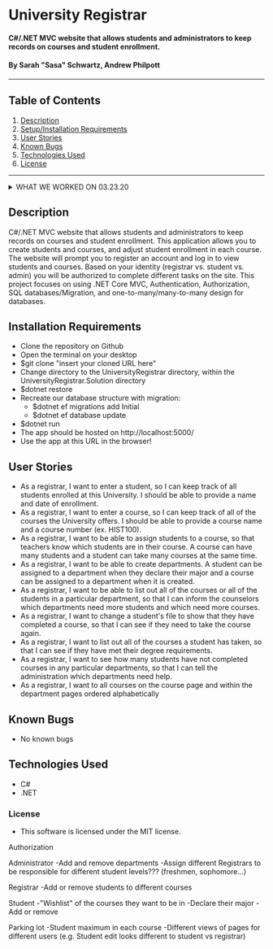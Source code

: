 # University Registrar

#### C#/.NET MVC website that allows students and administrators to keep records on courses and student enrollment.

#### By Sarah "Sasa" Schwartz, Andrew Philpott

---

## Table of Contents

1. [Description](#description)
2. [Setup/Installation Requirements](#installation-requirements)
3. [User Stories](#user-stories)
4. [Known Bugs](#known-bugs)
5. [Technologies Used](#technologies-used)
6. [License](#license)

---

<details>
  <summary>WHAT WE WORKED ON 03.23.20</summary>
  
  - University Registrar initial set up linking courses and students with a many-to-many relationship
  - Adding in Departments with a one-to-many relationship to students and courses
  - Learning about data annotations to allow optional properties (e.g. when a student doesn't have a department yet)
  - Adding additional features of IsComplete to courses
  - Listing out courses a student is completing vs. has completed
  - Learning about seeding databases, but still struggling with seeding sequentially (are they async?)
</details>

## Description

C#/.NET MVC website that allows students and administrators to keep records on courses and student enrollment. This application allows you to create students and courses, and adjust student enrollment in each course. The website will prompt you to register an account and log in to view students and courses. Based on your identity (registrar vs. student vs. admin) you will be authorized to complete different tasks on the site. This project focuses on using .NET Core MVC, Authentication, Authorization, SQL databases/Migration, and one-to-many/many-to-many design for databases.

## Installation Requirements

- Clone the repository on Github
- Open the terminal on your desktop
- \$git clone "insert your cloned URL here"
- Change directory to the UniversityRegistrar directory, within the UniversityRegistrar.Solution directory
- \$dotnet restore
- Recreate our database structure with migration:
  - \$dotnet ef migrations add Initial
  - \$dotnet ef database update
- \$dotnet run
- The app should be hosted on http://localhost:5000/
- Use the app at this URL in the browser!

## User Stories

- As a registrar, I want to enter a student, so I can keep track of all students enrolled at this University. I should be able to provide a name and date of enrollment.
- As a registrar, I want to enter a course, so I can keep track of all of the courses the University offers. I should be able to provide a course name and a course number (ex. HIST100).
- As a registrar, I want to be able to assign students to a course, so that teachers know which students are in their course. A course can have many students and a student can take many courses at the same time.
- As a registrar, I want to be able to create departments. A student can be assigned to a department when they declare their major and a course can be assigned to a department when it is created.
- As a registrar, I want to be able to list out all of the courses or all of the students in a particular department, so that I can inform the counselors which departments need more students and which need more courses.
- As a registrar, I want to change a student's file to show that they have completed a course, so that I can see if they need to take the course again.
- As a registrar, I want to list out all of the courses a student has taken, so that I can see if they have met their degree requirements.
- As a registrar, I want to see how many students have not completed courses in any particular departments, so that I can tell the administration which departments need help.
- As a registrar, I want to all courses on the course page and within the department pages ordered alphabetically

## Known Bugs

- No known bugs

## Technologies Used

- C#
- .NET

### License

- This software is licensed under the MIT license.

Authorization

Administrator
-Add and remove departments
-Assign different Registrars to be responsible for different student levels??? (freshmen, sophomore...)

Registrar
-Add or remove students to different courses

Student
-"Wishlist" of the courses they want to be in
-Declare their major
-Add or remove

Parking lot
-Student maximum in each course
-Different views of pages for different users (e.g. Student edit looks different to student vs registrar)
